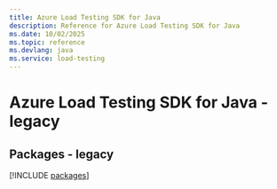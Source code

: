 ```yaml
---
title: Azure Load Testing SDK for Java
description: Reference for Azure Load Testing SDK for Java
ms.date: 10/02/2025
ms.topic: reference
ms.devlang: java
ms.service: load-testing
---
```

# Azure Load Testing SDK for Java - legacy
## Packages - legacy
[!INCLUDE [packages](load-testing-index.md)]